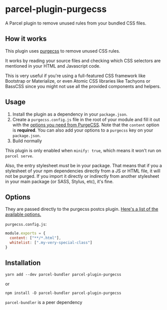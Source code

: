# parcel-plugin-purgecss

A Parcel plugin to remove unused rules from your bundled CSS files.

## How it works

This plugin uses [purgecss](https://github.com/FullHuman/purgecss) to remove unused CSS rules.

It works by reading your source files and checking which CSS selectors are mentioned in your HTML and Javascript code.

This is very useful if you're using a full-featured CSS framework like Bootstrap or Materialize, or even Atomic CSS libraries like Tachyons or BassCSS since you might not use all the provided components and helpers.

## Usage

1. Install the plugin as a dependency in your `package.json`.
2. Create a `purgecss.config.js` file in the root of your module and fill it out with the [options you need from PurgeCSS](https://www.purgecss.com/with-postcss#options). Note that the `content` option is **required**. You can also add your options to a `purgecss` key on your `package.json`.
3. Build normally

This plugin is only enabled when `minify: true`, which means it won't run on `parcel serve`.

Also, the entry stylesheet _must_ be in your package. That means that if you a stylesheet of your npm dependencies directly from a JS or HTML file, it will not be purged. If you import it directly or indirectly from another stylesheet in your main package (or SASS, Stylus, etc), it's fine.

## Options

They are passed directly to the purgecss postcs plugin. [Here's a list of the available options.](https://www.purgecss.com/with-postcss#options)

`purgecss.config.js`:

```js
module.exports = {
  content: ["**/*.html"],
  whitelist: [".my-very-special-class"]
}
```

## Installation

```
yarn add --dev parcel-bundler parcel-plugin-purgecss
```

or

```
npm install -D parcel-bundler parcel-plugin-purgecss
```

`parcel-bundler` is a peer dependency
